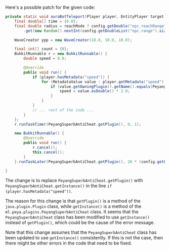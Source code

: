Here's a possible patch for the given code:

```java
private static void auraBotTeleport(Player player, EntityPlayer target, ItemStack[] arm, boolean reachMode) {
    final double[] time = {0.0};
    final double radius = reachMode ? config.getDouble("npc.reachRange"): config.getDoubleList("npc.range")
        .get(new Random().nextInt(config.getDoubleList("npc.range").size()));

    WaveCreator ypp = new WaveCreator(10.0, 10.0, 10.0);

    final int[] count = {0};
    BukkitRunnable r = new BukkitRunnable() {
        double speed = 0.0;

        @Override
        public void run() {
            if (player.hasMetadata("speed")) {
                for (MetadataValue value : player.getMetadata("speed")) {
                    if (value.getOwningPlugin().getName().equals(PeyangSuperbAntiCheat.getInstance().getName())) {
                        speed = value.asDouble() * 2.0;
                    }
                }
            }
            // ... rest of the code ...
        }
    };
    r.runTaskTimer(PeyangSuperbAntiCheat.getPlugin(), 0, 1);

    new BukkitRunnable() {
        @Override
        public void run() {
            r.cancel();
            this.cancel();
        }
    }.runTaskLater(PeyangSuperbAntiCheat.getPlugin(), 20 * (config.getLong("npc.seconds")));

}
```

The change is to replace `PeyangSuperbAntiCheat.getPlugin()` with `PeyangSuperbAntiCheat.getInstance()` in the line `if (player.hasMetadata("speed"))`.

The reason for this change is that `getPlugin()` is a method of the `java.plugin.Plugin` class, while `getInstance()` is a method of the `ml.peya.plugins.PeyangSuperbAntiCheat` class. It seems that the `PeyangSuperbAntiCheat` class has been modified to use `getInstance()` instead of `getPlugin()`, which could be the cause of the error message.

Note that this change assumes that the `PeyangSuperbAntiCheat` class has been updated to use `getInstance()` consistently. If this is not the case, then there might be other errors in the code that need to be fixed.